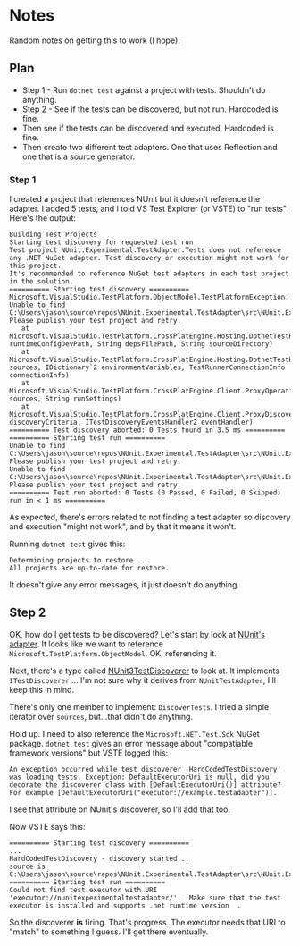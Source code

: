 # Notes

Random notes on getting this to work (I hope).

## Plan

* Step 1 - Run `dotnet test` against a project with tests. Shouldn't do anything.
* Step 2 - See if the tests can be discovered, but not run. Hardcoded is fine.
* Then see if the tests can be discovered and executed. Hardcoded is fine.
* Then create two different test adapters. One that uses Reflection and one that is a source generator.

### Step 1

I created a project that references NUnit but it doesn't reference the adapter. I added 5 tests, and I told VS Test Explorer (or VSTE) to "run tests". Here's the output:
```
Building Test Projects
Starting test discovery for requested test run
Test project NUnit.Experimental.TestAdapter.Tests does not reference any .NET NuGet adapter. Test discovery or execution might not work for this project.
It's recommended to reference NuGet test adapters in each test project in the solution.
========== Starting test discovery ==========
Microsoft.VisualStudio.TestPlatform.ObjectModel.TestPlatformException: Unable to find C:\Users\jason\source\repos\NUnit.Experimental.TestAdapter\src\NUnit.Experimental.TestAdapter.Tests\bin\Debug\net6.0\testhost.dll. Please publish your test project and retry.
   at Microsoft.VisualStudio.TestPlatform.CrossPlatEngine.Hosting.DotnetTestHostManager.GetTestHostPath(String runtimeConfigDevPath, String depsFilePath, String sourceDirectory)
   at Microsoft.VisualStudio.TestPlatform.CrossPlatEngine.Hosting.DotnetTestHostManager.GetTestHostProcessStartInfo(IEnumerable`1 sources, IDictionary`2 environmentVariables, TestRunnerConnectionInfo connectionInfo)
   at Microsoft.VisualStudio.TestPlatform.CrossPlatEngine.Client.ProxyOperationManager.SetupChannel(IEnumerable`1 sources, String runSettings)
   at Microsoft.VisualStudio.TestPlatform.CrossPlatEngine.Client.ProxyDiscoveryManager.DiscoverTests(DiscoveryCriteria discoveryCriteria, ITestDiscoveryEventsHandler2 eventHandler)
========== Test discovery aborted: 0 Tests found in 3.5 ms ==========
========== Starting test run ==========
Unable to find C:\Users\jason\source\repos\NUnit.Experimental.TestAdapter\src\NUnit.Experimental.TestAdapter.Tests\bin\Debug\net6.0\testhost.dll. Please publish your test project and retry.
Unable to find C:\Users\jason\source\repos\NUnit.Experimental.TestAdapter\src\NUnit.Experimental.TestAdapter.Tests\bin\Debug\net6.0\testhost.dll. Please publish your test project and retry.
========== Test run aborted: 0 Tests (0 Passed, 0 Failed, 0 Skipped) run in < 1 ms ==========
```
As expected, there's errors related to not finding a test adapter so discovery and execution "might not work", and by that it means it won't.

Running `dotnet test` gives this:
```
Determining projects to restore...
All projects are up-to-date for restore.
```
It doesn't give any error messages, it just doesn't do anything.

## Step 2

OK, how do I get tests to be discovered? Let's start by look at [NUnit's adapter](https://github.com/nunit/nunit3-vs-adapter). It looks like we want to reference `Microsoft.TestPlatform.ObjectModel`. OK, referencing it.

Next, there's a type called [NUnit3TestDiscoverer](https://github.com/nunit/nunit3-vs-adapter/blob/master/src/NUnitTestAdapter/NUnit3TestDiscoverer.cs) to look at. It implements `ITestDiscoverer` ... I'm not sure why it derives from `NUnitTestAdapter`, I'll keep this in mind.

There's only one member to implement: `DiscoverTests`. I tried a simple iterator over `sources`, but...that didn't do anything.

Hold up. I need to also reference the `Microsoft.NET.Test.Sdk` NuGet package. `dotnet test` gives an error message about "compatiable framework versions" but VSTE logged this:
```
An exception occurred while test discoverer 'HardCodedTestDiscovery' was loading tests. Exception: DefaultExecutorUri is null, did you decorate the discoverer class with [DefaultExecutorUri()] attribute? For example [DefaultExecutorUri("executor://example.testadapter")].
```
I see that attribute on NUnit's discoverer, so I'll add that too.

Now VSTE says this:
```
========== Starting test discovery ==========
...
HardCodedTestDiscovery - discovery started...
source is C:\Users\jason\source\repos\NUnit.Experimental.TestAdapter\src\NUnit.Experimental.Hardcoded.TestAdapter\bin\Debug\net6.0\NUnit.Experimental.Hardcoded.TestAdapter.dll
========== Starting test run ==========
Could not find test executor with URI 'executor://nunitexperimentaltestadapter/'.  Make sure that the test executor is installed and supports .net runtime version  .
```
So the discoverer **is** firing. That's progress. The executor needs that URI to "match" to something I guess. I'll get there eventually.